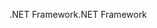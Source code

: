 <span data-ttu-id="67af5-101">.NET Framework</span><span class="sxs-lookup"><span data-stu-id="67af5-101">.NET Framework</span></span>